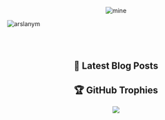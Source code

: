<div align="center">


![mine](https://user-images.githubusercontent.com/104521101/230166113-c0f96eb9-20ef-4d8f-824b-842ffea88b7f.png)

  
<p align="left"> <img src="https://komarev.com/ghpvc/?username=arslanym&label=Profile%20views&color=0e75b6&style=flat" alt="arslanym" /> </p>

<br/>
<br/>




## 🚨 Latest Blog Posts
<!-- HASHNODE_BLOG:START -->
<!-- HASHNODE_BLOG:END -->


  ## 🏆 GitHub Trophies
![](https://github-profile-trophy.vercel.app/?username=ArslanYM&theme=radical&no-frame=false&no-bg=true&margin-w=4)

</div>





